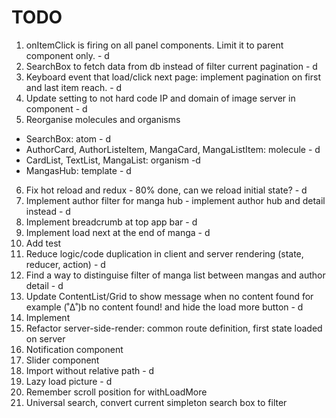 # TODO

1. onItemClick is firing on all panel components. Limit it to parent component only. - d
2. SearchBox to fetch data from db instead of filter current pagination - d
3. Keyboard event that load/click next page: implement pagination on first and last item reach. - d
4. Update setting to not hard code IP and domain of image server in component - d
5. Reorganise molecules and organisms

- SearchBox: atom - d
- AuthorCard, AuthorListeItem, MangaCard, MangaListItem: molecule - d
- CardList, TextList, MangaList: organism -d
- MangasHub: template - d

6. Fix hot reload and redux - 80% done, can we reload initial state? - d
7. Implement author filter for manga hub - implement author hub and detail instead - d
8. Implement breadcrumb at top app bar - d
9. Implement load next at the end of manga - d
10. Add test
11. Reduce logic/code duplication in client and server rendering (state, reducer, action) - d
12. Find a way to distinguise filter of manga list between mangas and author detail - d
13. Update ContentList/Grid to show message when no content found for example (˚Δ˚)b no content found! and hide the load more button - d
14. Implement <head></head>
15. Refactor server-side-render: common route definition, first state loaded on server
16. Notification component
17. Slider component
18. Import without relative path - d
19. Lazy load picture - d
20. Remember scroll position for withLoadMore
21. Universal search, convert current simpleton search box to filter
